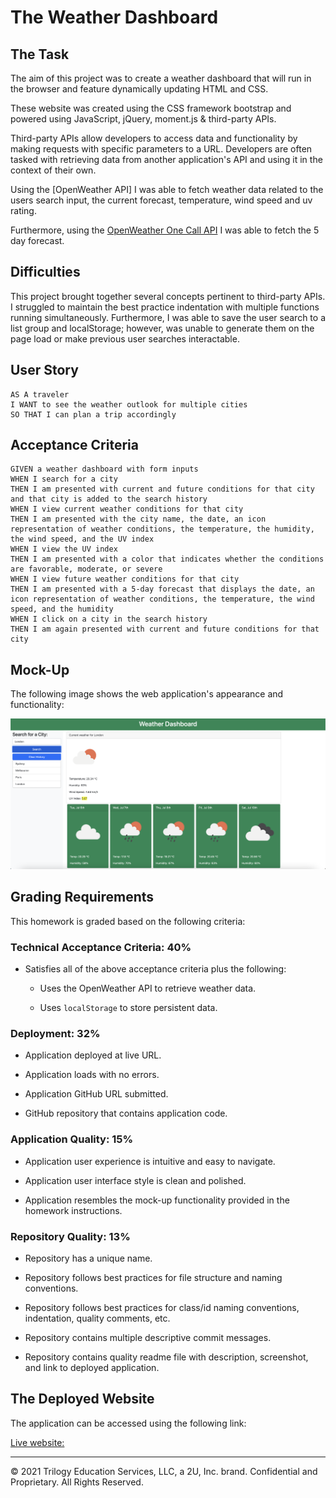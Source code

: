 # The Weather Dashboard

## The Task

The aim of this project was to create a weather dashboard that will run in the browser and feature dynamically updating HTML and CSS. 

These website was created using the CSS framework bootstrap and powered using JavaScript, jQuery, moment.js & third-party APIs.

Third-party APIs allow developers to access data and functionality by making requests with specific parameters to a URL. Developers are often tasked with retrieving data from another application's API and using it in the context of their own. 

Using the [OpenWeather API] I was able to fetch weather data related to the users search input, the current forecast, temperature, wind speed and uv rating. 

Furthermore, using the [OpenWeather One Call API](https://openweathermap.org/api/one-call-api) I was able to fetch the 5 day forecast. 

## Difficulties 

This project brought together several concepts pertinent to third-party APIs. I struggled to maintain the best practice indentation with multiple functions running simultaneously. Furthermore, I was able to save the user search to a list group and localStorage; however, was unable to generate them on the page load or make previous user searches interactable. 

## User Story

```
AS A traveler
I WANT to see the weather outlook for multiple cities
SO THAT I can plan a trip accordingly
```

## Acceptance Criteria

```
GIVEN a weather dashboard with form inputs
WHEN I search for a city
THEN I am presented with current and future conditions for that city and that city is added to the search history
WHEN I view current weather conditions for that city
THEN I am presented with the city name, the date, an icon representation of weather conditions, the temperature, the humidity, the wind speed, and the UV index
WHEN I view the UV index
THEN I am presented with a color that indicates whether the conditions are favorable, moderate, or severe
WHEN I view future weather conditions for that city
THEN I am presented with a 5-day forecast that displays the date, an icon representation of weather conditions, the temperature, the wind speed, and the humidity
WHEN I click on a city in the search history
THEN I am again presented with current and future conditions for that city
```

## Mock-Up

The following image shows the web application's appearance and functionality:

![The weather app includes a search option, a list of cities, and a five-day forecast and current weather conditions for London.](./assets/images/function.png)

## Grading Requirements

This homework is graded based on the following criteria: 

### Technical Acceptance Criteria: 40%

* Satisfies all of the above acceptance criteria plus the following:

    * Uses the OpenWeather API to retrieve weather data.

    * Uses `localStorage` to store persistent data.

### Deployment: 32%

* Application deployed at live URL.

* Application loads with no errors.

* Application GitHub URL submitted.

* GitHub repository that contains application code.

### Application Quality: 15%

* Application user experience is intuitive and easy to navigate.

* Application user interface style is clean and polished.

* Application resembles the mock-up functionality provided in the homework instructions.

### Repository Quality: 13%

* Repository has a unique name.

* Repository follows best practices for file structure and naming conventions.

* Repository follows best practices for class/id naming conventions, indentation, quality comments, etc.

* Repository contains multiple descriptive commit messages.

* Repository contains quality readme file with description, screenshot, and link to deployed application.

## The Deployed Website 

The application can be accessed using the following link: 

[Live website:](https://davidszamek.github.io/weather-dashboard/ "Weather Dashboard")

- - -
© 2021 Trilogy Education Services, LLC, a 2U, Inc. brand. Confidential and Proprietary. All Rights Reserved.
